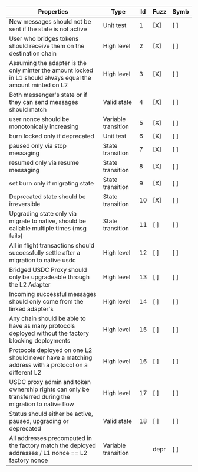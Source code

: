 | Properties                                                                                                  | Type                | Id  | Fuzz | Symb |
| ----------------------------------------------------------------------------------------------------------- | ------------------- | --- | ---- | ---- |
| New messages should not be sent if the state is not active                                                  | Unit test           | 1   | [X]  | [ ]  |
| User who bridges tokens should receive them on the destination chain                                        | High level          | 2   | [X]  | [ ]  |
| Assuming the adapter is the only minter the amount locked in L1 should always equal the amount minted on L2 | High level          | 3   | [X]  | [ ]  |
| Both messenger's state or if they can send messages should match                                            | Valid state         | 4   | [X]  | [ ]  |
| user nonce should be monotonically increasing                                                               | Variable transition | 5   | [X]  | [ ]  |
| burn locked only if deprecated                                                                              | Unit test           | 6   | [X]  | [ ]  |
| paused only via stop messaging                                                                              | State transition    | 7   | [X]  | [ ]  |
| resumed only via resume messaging                                                                           | State transition    | 8   | [X]  | [ ]  |
| set burn only if migrating state                                                                            | State transition    | 9   | [X]  | [ ]  |
| Deprecated state should be irreversible                                                                     | State transition    | 10  | [X]  | [ ]  |
| Upgrading state only via migrate to native, should be callable multiple times (msg fails)                   | State transition    | 11  | [ ]  | [ ]  |
| All in flight transactions should successfully settle after a migration to native usdc                      | High level          | 12  | [ ]  | [ ]  |
| Bridged USDC Proxy should only be upgradeable through the L2 Adapter                                        | High level          | 13  | [ ]  | [ ]  |
| Incoming successful messages should only come from the linked adapter's                                     | High level          | 14  | [ ]  | [ ]  |
| Any chain should be able to have as many protocols deployed without the factory blocking deployments        | High level          | 15  | [ ]  | [ ]  |
| Protocols deployed on one L2 should never have a matching address with a protocol on a different L2         | High level          | 16  | [ ]  | [ ]  |
| USDC proxy admin and token ownership rights can only be transferred during the migration to native flow     | High level          | 17  | [ ]  | [ ]  |
| Status should either be active, paused, upgrading or deprecated                                             | Valid state         | 18  | [ ]  | [ ]  |
| All addresses precomputed in the factory match the deployed addresses / L1 nonce == L2 factory nonce        | Variable transition |     | depr | [ ]  |